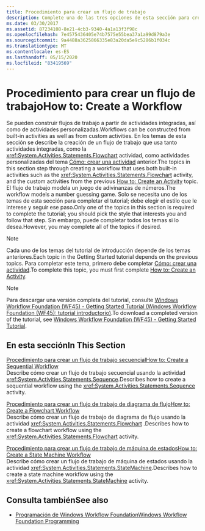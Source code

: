 ```yaml
---
title: Procedimiento para crear un flujo de trabajo
description: Complete una de las tres opciones de esta sección para crear un flujo de trabajo como parte de este tutorial de Workflow Foundation.
ms.date: 03/30/2017
ms.assetid: 87234108-8e21-4cb3-9340-4a1a13f3f98c
ms.openlocfilehash: 7e4575436405e74b7575e55bea37a1a99d879a3e
ms.sourcegitcommit: 9a4488a3625866335e83a20da5e9c5286b1f034c
ms.translationtype: MT
ms.contentlocale: es-ES
ms.lasthandoff: 05/15/2020
ms.locfileid: "83419569"
---
```

# <a name="how-to-create-a-workflow"></a><span data-ttu-id="03038-103">Procedimiento para crear un flujo de trabajo</span><span class="sxs-lookup"><span data-stu-id="03038-103">How to: Create a Workflow</span></span>
<span data-ttu-id="03038-104">Se pueden construir flujos de trabajo a partir de actividades integradas, así como de actividades personalizadas.</span><span class="sxs-lookup"><span data-stu-id="03038-104">Workflows can be constructed from built-in activities as well as from custom activities.</span></span> <span data-ttu-id="03038-105">En los temas de esta sección se describe la creación de un flujo de trabajo que usa tanto actividades integradas, como la <xref:System.Activities.Statements.Flowchart> actividad, como actividades personalizadas del tema [Cómo: crear una actividad](how-to-create-an-activity.md) anterior.</span><span class="sxs-lookup"><span data-stu-id="03038-105">The topics in this section step through creating a workflow that uses both built-in activities such as the <xref:System.Activities.Statements.Flowchart> activity, and the custom activities from the previous [How to: Create an Activity](how-to-create-an-activity.md) topic.</span></span> <span data-ttu-id="03038-106">El flujo de trabajo modela un juego de adivinanzas de números.</span><span class="sxs-lookup"><span data-stu-id="03038-106">The workflow models a number guessing game.</span></span> <span data-ttu-id="03038-107">Solo se necesita uno de los temas de esta sección para completar el tutorial; debe elegir el estilo que le interese y seguir ese paso.</span><span class="sxs-lookup"><span data-stu-id="03038-107">Only one of the topics in this section is required to complete the tutorial; you should pick the style that interests you and follow that step.</span></span> <span data-ttu-id="03038-108">Sin embargo, puede completar todos los temas si lo desea.</span><span class="sxs-lookup"><span data-stu-id="03038-108">However, you may complete all of the topics if desired.</span></span>  
  
> [!NOTE]
> <span data-ttu-id="03038-109">Cada uno de los temas del tutorial de introducción depende de los temas anteriores.</span><span class="sxs-lookup"><span data-stu-id="03038-109">Each topic in the Getting Started tutorial depends on the previous topics.</span></span> <span data-ttu-id="03038-110">Para completar este tema, primero debe completar [Cómo: crear una actividad](how-to-create-an-activity.md).</span><span class="sxs-lookup"><span data-stu-id="03038-110">To complete this topic, you must first complete [How to: Create an Activity](how-to-create-an-activity.md).</span></span>  
  
> [!NOTE]
> <span data-ttu-id="03038-111">Para descargar una versión completa del tutorial, consulte [Windows Workflow Foundation (WF45) - Getting Started Tutorial (Windows Workflow Foundation (WF45): tutorial introductorio)](https://go.microsoft.com/fwlink/?LinkID=248976).</span><span class="sxs-lookup"><span data-stu-id="03038-111">To download a completed version of the tutorial, see [Windows Workflow Foundation (WF45) - Getting Started Tutorial](https://go.microsoft.com/fwlink/?LinkID=248976).</span></span>  
  
## <a name="in-this-section"></a><span data-ttu-id="03038-112">En esta sección</span><span class="sxs-lookup"><span data-stu-id="03038-112">In This Section</span></span>  
 [<span data-ttu-id="03038-113">Procedimiento para crear un flujo de trabajo secuencial</span><span class="sxs-lookup"><span data-stu-id="03038-113">How to: Create a Sequential Workflow</span></span>](how-to-create-a-sequential-workflow.md)  
 <span data-ttu-id="03038-114">Describe cómo crear un flujo de trabajo secuencial usando la actividad <xref:System.Activities.Statements.Sequence>.</span><span class="sxs-lookup"><span data-stu-id="03038-114">Describes how to create a sequential workflow using the <xref:System.Activities.Statements.Sequence> activity.</span></span>  
  
 [<span data-ttu-id="03038-115">Procedimiento para crear un flujo de trabajo de diagrama de flujo</span><span class="sxs-lookup"><span data-stu-id="03038-115">How to: Create a Flowchart Workflow</span></span>](how-to-create-a-flowchart-workflow.md)  
 <span data-ttu-id="03038-116">Describe cómo crear un flujo de trabajo de diagrama de flujo usando la actividad <xref:System.Activities.Statements.Flowchart> .</span><span class="sxs-lookup"><span data-stu-id="03038-116">Describes how to create a flowchart workflow using the <xref:System.Activities.Statements.Flowchart> activity.</span></span>  
  
 [<span data-ttu-id="03038-117">Procedimiento para crear un flujo de trabajo de máquina de estados</span><span class="sxs-lookup"><span data-stu-id="03038-117">How to: Create a State Machine Workflow</span></span>](how-to-create-a-state-machine-workflow.md)  
 <span data-ttu-id="03038-118">Describe cómo crear un flujo de trabajo de máquina de estados usando la actividad <xref:System.Activities.Statements.StateMachine>.</span><span class="sxs-lookup"><span data-stu-id="03038-118">Describes how to create a state machine workflow using the <xref:System.Activities.Statements.StateMachine> activity.</span></span>  
  
## <a name="see-also"></a><span data-ttu-id="03038-119">Consulta también</span><span class="sxs-lookup"><span data-stu-id="03038-119">See also</span></span>

- [<span data-ttu-id="03038-120">Programación de Windows Workflow Foundation</span><span class="sxs-lookup"><span data-stu-id="03038-120">Windows Workflow Foundation Programming</span></span>](programming.md)
